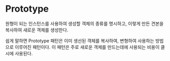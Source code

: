 # Prototype
원형이 되는 인스턴스를 사용하여 생성할 객체의 종류를 명시하고, 이렇게 만든 견본을 복사하여 새로운 객체를 생성한다.

쉽게 말하면 Prototype 패턴은 이미 생선된 객체를 복사하여, 변형하여 사용하는 방법으로 이루어진 패턴이다.
이 패턴은 주로 새로운 객체를 만드는데에 사용되는 비용이 클 시에 사용된다.